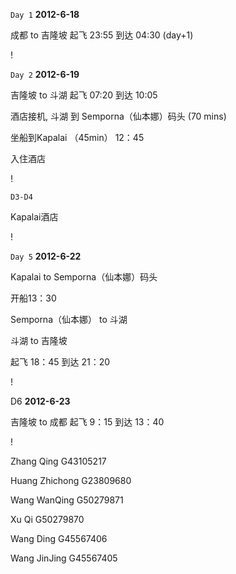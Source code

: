 `Day 1` **2012-6-18**

成都 to 吉隆坡
起飞 23:55
到达	04:30 (day+1)

!

`Day 2` **2012-6-19**

吉隆坡 to 斗湖
起飞 07:20
到达 10:05

酒店接机, 斗湖 到 Semporna（仙本娜）码头 (70 mins) 

坐船到Kapalai （45min） 12：45 

入住酒店

!

`D3-D4`

Kapalai酒店

!

`Day 5` **2012-6-22**

Kapalai to Semporna（仙本娜）码头 

开船13：30 

Semporna（仙本娜） to 斗湖


斗湖 to 吉隆坡

起飞 18：45
到达 21：20

!

D6 **2012-6-23**

吉隆坡 to 成都
起飞 9：15
到达 13：40

!

Zhang Qing
G43105217

Huang Zhichong
G23809680

Wang WanQing
G50279871

Xu Qi
G50279870

Wang Ding
G45567406

Wang JinJing
G45567405



